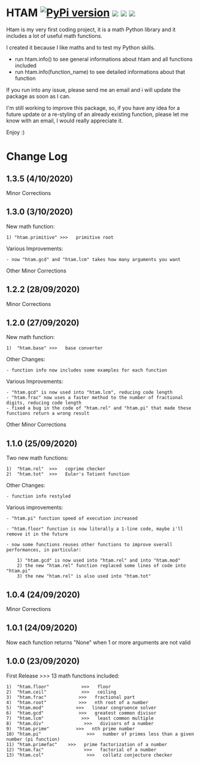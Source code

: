 # HTAM [![PyPi version](https://img.shields.io/badge/python-3-blue.svg)](https://pypi.python.org/pypi/missingno/) [![](https://img.shields.io/pypi/v/htam)](https://joss.theoj.org/papers/10.21105/joss.00547) [![](https://img.shields.io/pypi/dm/htam)](https://www.python.org/downloads/) [![](https://img.shields.io/pypi/l/htam)](https://github.com/ResidentMario/missingno/blob/master/LICENSE.md)


Htam is my very first coding project, it is a math Python library and it includes a lot of useful math functions.

I created it because I like maths and to test my Python skills.

- run htam.info() to see general informations about htam and all functions included
- run htam.info(function_name) to see detailed informations about that function

If you run into any issue, please send me an email and i will update the package as soon as I can.

I'm still working to improve this package, so, if you have any idea for a future update or a re-styling of an already existing function, please let me know with an email, I would really appreciate it.

Enjoy :)



Change Log
==========

1.3.5 (4/10/2020)
------------------
Minor Corrections

1.3.0 (3/10/2020)
------------------
New math function:

    1) "htam.primitive" >>>   primitive root

Various Improvements:

    - now "htam.gcd" and "htam.lcm" takes how many arguments you want

Other Minor Corrections


1.2.2 (28/09/2020)
------------------
Minor Corrections


1.2.0 (27/09/2020)
------------------
New math function:

    1)  "htam.base" >>>   base converter

Other Changes:

    - function info now includes some examples for each function

Various Improvements:

    - "htam.gcd" is now used into "htam.lcm", reducing code length
    - "htam.frac" now uses a faster method to the number of fractional digits, reducing code length
    - fixed a bug in the code of "htam.rel" and "htam.pi" that made these functions return a wrong result

Other Minor Corrections


1.1.0 (25/09/2020)
------------------
Two new math functions:

    1)  "htam.rel"  >>>   coprime checker
    2)  "htam.tot"  >>>   Euler's Totient function

Other Changes:

    - function info restyled

Various improvements:

    - "htam.pi" function speed of execution increased

    - "htam.floor" function is now literally a 1-line code, maybe i'll remove it in the future

    - now some functions reuses other functions to improve overall performances, in particular:

        1) "htam.gcd" is now used into "htam.rel" and into "htam.mod"
        2) the new "htam.rel" function replaced some lines of code into "htam.pi"
        3) the new "htam.rel" is also used into "htam.tot"
    

1.0.4 (24/09/2020)
------------------
Minor Corrections


1.0.1 (24/09/2020)
------------------
Now each function returns "None" when 1 or more arguments are not valid


1.0.0 (23/09/2020)
------------------
First Release >>> 13 math functions included:

    1)  "htam.floor"            >>>   floor
    2)  "htam.ceil"             >>>   ceiling
    3)  "htam.frac"            >>>   fractional part
    4)  "htam.root"            >>>   nth root of a number
    5)  "htam.mod"            >>>   linear congruence solver
    6)  "htam.gcd"             >>>   greatest common divisor
    7)  "htam.lcm"              >>>   least common multiple
    8)  "htam.div"               >>>   divisors of a number
    9)  "htam.prime"          >>>   nth prime number
    10) "htam.pi"                 >>>   number of primes less than a given number (pi function)
    11) "htam.primefac"    >>>   prime factorization of a number
    12) "htam.fac"               >>>   factorial of a number
    13) "htam.col"                >>>   collatz conjecture checker
